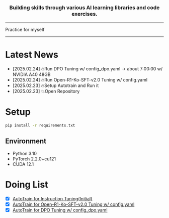 <h3 align="center">
Building skills through various AI learning libraries and code exercises.
</h3>

---

Practice for myself

---

# Latest News
- [2025.02.24] 🔥Run DPO Tuning w/ config_dpo.yaml -> about 7:00:00 w/ NVIDIA A40 48GB
- [2025.02.24] 🔥Run Open-R1-Ko-SFT-v2.0 Tuning w/ config.yaml
- [2025.02.23] 🔥Setup Autotrain and Run it
- [2025.02.23] 💥Open Repository

# Setup
```bash
pip install -r requirements.txt
```

## Environment
- Python 3.10
- PyTorch 2.2.0+cu121
- CUDA 12.1

# Doing List
- [x] [AutoTrain for Instruction Tuning(Initial)]()
- [x] [AutoTrain for Open-R1-Ko-SFT-v2.0 Tuning w/ config.yaml]()
- [x] [AutoTrain for DPO Tuning w/ config_dpo.yaml]()
